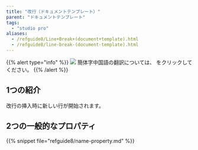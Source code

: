 ```yaml
---
title: "改行（ドキュメントテンプレート）"
parent: "ドキュメントテンプレート"
tags:
  - "studio pro"
aliases:
  - /refguide8/Line+Break+(document+template).html
  - /refguide8/line-break-(document-template).html
---
```


{{% alert type="info" %}}
<img src="attachments/chinese-translation/china.png" style="display: inline-block; margin: 0" /> 簡体字中国語の翻訳については、 [<unk> <unk> <unk>](https://cdn.mendix.tencent-cloud.com/documentation/refguide8/line-break-document-template.pdf) をクリックしてください。
{{% /alert %}}

## 1つの紹介

改行の挿入時に新しい行が開始されます。

## 2つの一般的なプロパティ

{{% snippet file="refguide8/name-property.md" %}}
